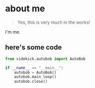 # about me

> Yes, this is very much in the works!

I'm me.

## here's some code

```python
from sidekick.autobob import AutoBob

if __name__ == "__main__":
    autobob = AutoBob()
    autobob.main_loop()
    autobob.close()
```
